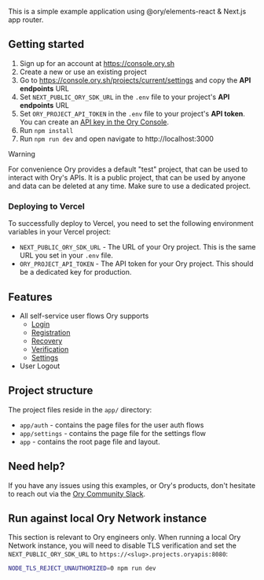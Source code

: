 This is a simple example application using @ory/elements-react & Next.js app
router.

## Getting started

1. Sign up for an account at https://console.ory.sh
2. Create a new or use an existing project
3. Go to https://console.ory.sh/projects/current/settings and copy the **API
   endpoints** URL
4. Set `NEXT_PUBLIC_ORY_SDK_URL` in the `.env` file to your project's **API
   endpoints** URL
5. Set `ORY_PROJECT_API_TOKEN` in the `.env` file to your project's **API
   token**. You can create an
   [API key in the Ory Console](https://www.ory.sh/docs/concepts/personal-access-token).
6. Run `npm install`
7. Run `npm run dev` and open navigate to http://localhost:3000

<!-- prettier-ignore-start -->
> [!WARNING]
> For convenience Ory provides a default "test" project, that
> can be used to interact with Ory's APIs. It is a public project, that can be
> used by anyone and data can be deleted at any time. Make sure to use a
> dedicated project.
<!-- prettier-ignore-end -->

### Deploying to Vercel

To successfully deploy to Vercel, you need to set the following environment
variables in your Vercel project:

- `NEXT_PUBLIC_ORY_SDK_URL` - The URL of your Ory project. This is the same URL
  you set in your `.env` file.
- `ORY_PROJECT_API_TOKEN` - The API token for your Ory project. This should be a
  dedicated key for production.

## Features

- All self-service user flows Ory supports
  - [Login](http://localhost:3000/auth/login)
  - [Registration](http://localhost:3000/auth/registration)
  - [Recovery](http://localhost:3000/auth/recovery)
  - [Verification](http://localhost:3000/auth/verification)
  - [Settings](http://localhost:3000/settings)
- User Logout

## Project structure

The project files reside in the `app/` directory:

- `app/auth` - contains the page files for the user auth flows
- `app/settings` - contains the page file for the settings flow
- `app` - contains the root page file and layout.

## Need help?

If you have any issues using this examples, or Ory's products, don't hesitate to
reach out via the [Ory Community Slack](https://slack.ory.sh).

## Run against local Ory Network instance

This section is relevant to Ory engineers only. When running a local Ory Network
instance, you will need to disable TLS verification and set the
`NEXT_PUBLIC_ORY_SDK_URL` to `https://<slug>.projects.oryapis:8080`:

```sh
NODE_TLS_REJECT_UNAUTHORIZED=0 npm run dev
```
